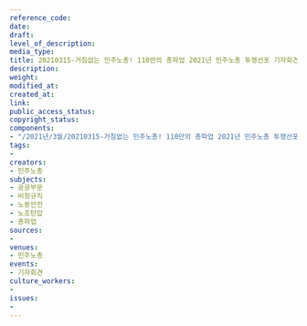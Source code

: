 ```yaml
---
reference_code: 
date: 
draft: 
level_of_description: 
media_type: 
title: 20210315-거침없는 민주노총! 110만의 총파업 2021년 민주노총 투쟁선포 기자회견
description: 
weight: 
modified_at: 
created_at: 
link: 
public_access_status: 
copyright_status: 
components:
- "/2021년/3월/20210315-거침없는 민주노총! 110만의 총파업 2021년 민주노총 투쟁선포 기자회견/_5D43779.jpg"
tags:
- 
creators:
- 민주노총
subjects:
- 공공부문
- 비정규직
- 노동안전
- 노조탄압
- 총파업
sources:
- 
venues:
- 민주노총
events:
- 기자회견
culture_workers:
- 
issues:
- 
---
```

